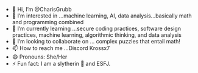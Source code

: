 - 👋 Hi, I’m @CharisGrubb
- 👀 I’m interested in ...machine learning, AI, data analysis...basically math and programming combined
- 🌱 I’m currently learning ...secure coding practices, software design practices, machine learning, algorithmic thinking, and data analysis
- 💞️ I’m looking to collaborate on ... complex puzzles that entail math!
- 📫 How to reach me ...Discord Krossx7
- 😄 Pronouns: She/Her
- ⚡ Fun fact: I am a slytherin 🐍 and ESFJ. 

<!---
CharisGrubb/CharisGrubb is a ✨ special ✨ repository because its `README.md` (this file) appears on your GitHub profile.
You can click the Preview link to take a look at your changes.
--->
